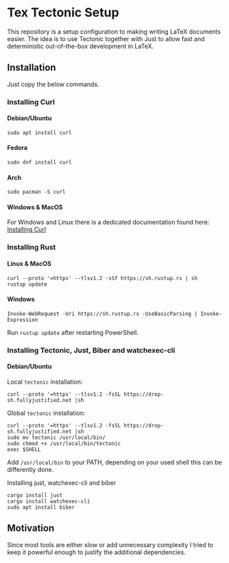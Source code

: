 # Tex Tectonic Setup

This repository is a setup configuration to making writing LaTeX documents easier.
The idea is to use Tectonic together with Just to allow fast and deterministic out-of-the-box development in LaTeX.

## Installation

Just copy the below commands.

### Installing Curl

#### Debian/Ubuntu

```
sudo apt install curl
```

#### Fedora

```
sudo dnf install curl
```

#### Arch

```
sudo pacman -S curl
```

#### Windows & MacOS

For Windows and Linux there is a dedicated documentation found here: [Installing Curl](https://developer.zendesk.com/documentation/api-basics/getting-started/installing-and-using-curl/#installing-curl)

### Installing Rust

#### Linux & MacOS

```
curl --proto '=https' --tlsv1.2 -sSf https://sh.rustup.rs | sh
rustup update
```

#### Windows

```
Invoke-WebRequest -Uri https://sh.rustup.rs -UseBasicParsing | Invoke-Expression
```

Run `rustup update` after restarting PowerShell.


### Installing Tectonic, Just, Biber and watchexec-cli

#### Debian/Ubuntu

Local `tectonic` installation: 
```
curl --proto '=https' --tlsv1.2 -fsSL https://drop-sh.fullyjustified.net |sh
```

Global `tectonic` installation: 
```
curl --proto '=https' --tlsv1.2 -fsSL https://drop-sh.fullyjustified.net |sh
sudo mv tectonic /usr/local/bin/
sudo chmod +x /usr/local/bin/tectonic
exec $SHELL
```

Add `/usr/local/bin` to your PATH, depending on your used shell this can be differently done.

Installing just, watchexec-cli and biber
```
cargo install just
cargo install watchexec-cli
sudo apt install biber
```

## Motivation

Since most tools are either slow or add unnecessary complexity I tried to keep it powerful enough to justify the additional dependencies.


